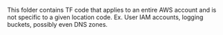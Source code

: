 This folder contains TF code that applies to an entire AWS account and is not 
specific to a given location code.  Ex. User IAM accounts, logging buckets, 
possibly even DNS zones.